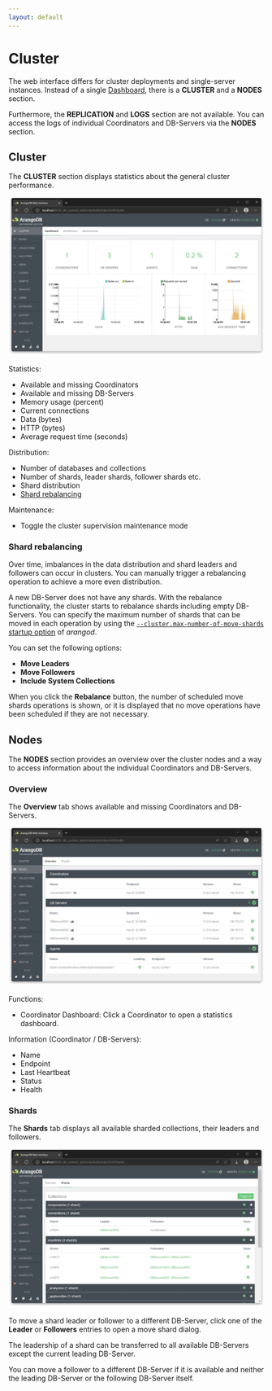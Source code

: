 ```yaml
---
layout: default
---
```

Cluster
=======

The web interface differs for cluster deployments and single-server instances.
Instead of a single [Dashboard](programs-web-interface-dashboard.html), there
is a **CLUSTER** and a **NODES** section.

Furthermore, the **REPLICATION** and **LOGS** section are not available.
You can access the logs of individual Coordinators and DB-Servers via the
**NODES** section.

Cluster
-------

The **CLUSTER** section displays statistics about the general cluster performance.

![Web Interface Cluster Dashboard](images/ui-cluster-dashboard.webp)

Statistics:

- Available and missing Coordinators
- Available and missing DB-Servers
- Memory usage (percent)
- Current connections
- Data (bytes)
- HTTP (bytes)
- Average request time (seconds)

Distribution:

- Number of databases and collections
- Number of shards, leader shards, follower shards etc.
- Shard distribution
- [Shard rebalancing](#shard-rebalancing)

Maintenance:

- Toggle the cluster supervision maintenance mode

### Shard rebalancing

Over time, imbalances in the data distribution and shard leaders and followers
can occur in clusters. You can manually trigger a rebalancing operation to
achieve a more even distribution.

A new DB-Server does not have any shards. With the rebalance functionality, the
cluster starts to rebalance shards including empty DB-Servers. You can specify
the maximum number of shards that can be moved in each operation by using the
[`--cluster.max-number-of-move-shards` startup option](programs-arangod-options.html#--clustermax-number-of-move-shards)
of _arangod_.

You can set the following options:
- **Move Leaders**
- **Move Followers**
- **Include System Collections**

When you click the **Rebalance** button, the number of scheduled move shards
operations is shown, or it is displayed that no move operations have been
scheduled if they are not necessary.

Nodes
-----

The **NODES** section provides an overview over the cluster nodes and a way to
access information about the individual Coordinators and DB-Servers.

### Overview

The **Overview** tab shows available and missing Coordinators and DB-Servers.

![Web Interface Cluster Nodes](images/ui-cluster-nodes.webp)

Functions:

- Coordinator Dashboard: Click a Coordinator to open a statistics dashboard.

Information (Coordinator / DB-Servers):

- Name
- Endpoint
- Last Heartbeat
- Status
- Health

### Shards

The **Shards** tab displays all available sharded collections, their leaders
and followers.

![Web Interface Cluster Shards](images/ui-cluster-shards.webp)

To move a shard leader or follower to a different DB-Server, click one of the
**Leader** or **Followers** entries to open a move shard dialog.

The leadership of a shard can be transferred to all available DB-Servers except
the current leading DB-Server.

You can move a follower to a different DB-Server if it is available and neither
the leading DB-Server or the following DB-Server itself.

